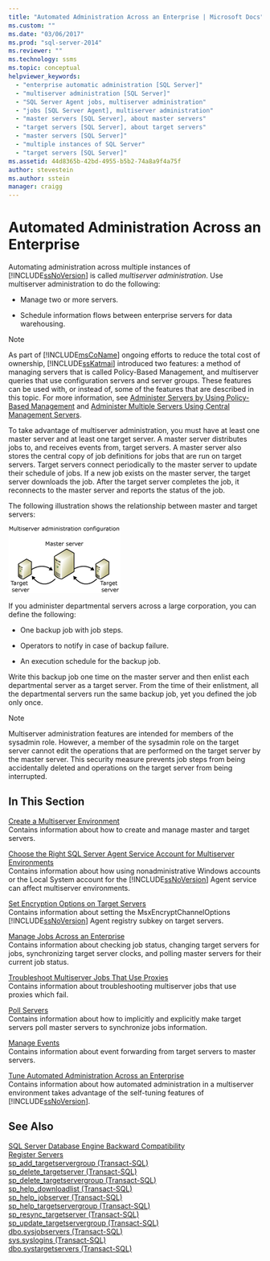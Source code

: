 ```yaml
---
title: "Automated Administration Across an Enterprise | Microsoft Docs"
ms.custom: ""
ms.date: "03/06/2017"
ms.prod: "sql-server-2014"
ms.reviewer: ""
ms.technology: ssms
ms.topic: conceptual
helpviewer_keywords: 
  - "enterprise automatic administration [SQL Server]"
  - "multiserver administration [SQL Server]"
  - "SQL Server Agent jobs, multiserver administration"
  - "jobs [SQL Server Agent], multiserver administration"
  - "master servers [SQL Server], about master servers"
  - "target servers [SQL Server], about target servers"
  - "master servers [SQL Server]"
  - "multiple instances of SQL Server"
  - "target servers [SQL Server]"
ms.assetid: 44d8365b-42bd-4955-b5b2-74a8a9f4a75f
author: stevestein
ms.author: sstein
manager: craigg
---
```

# Automated Administration Across an Enterprise
  Automating administration across multiple instances of [!INCLUDE[ssNoVersion](../../../includes/ssnoversion-md.md)] is called *multiserver administration*. Use multiserver administration to do the following:  
  
-   Manage two or more servers.  
  
-   Schedule information flows between enterprise servers for data warehousing.  
  
> [!NOTE]  
>  As part of [!INCLUDE[msCoName](../../includes/msconame-md.md)] ongoing efforts to reduce the total cost of ownership, [!INCLUDE[ssKatmai](../../includes/sskatmai-md.md)] introduced two features:  a method of managing servers that is called Policy-Based Management, and multiserver queries that use configuration servers and server groups. These features can be used with, or instead of, some of the features that are described in this topic. For more information, see [Administer Servers by Using Policy-Based Management](../../relational-databases/policy-based-management/administer-servers-by-using-policy-based-management.md) and [Administer Multiple Servers Using Central Management Servers](../../relational-databases/administer-multiple-servers-using-central-management-servers.md).  
  
 To take advantage of multiserver administration, you must have at least one master server and at least one target server. A master server distributes jobs to, and receives events from, target servers. A master server also stores the central copy of job definitions for jobs that are run on target servers. Target servers connect periodically to the master server to update their schedule of jobs. If a new job exists on the master server, the target server downloads the job. After the target server completes the job, it reconnects to the master server and reports the status of the job.  
  
 The following illustration shows the relationship between master and target servers:  
  
 ![Multiserver administration configuration](../../database-engine/media/multisvr.gif "Multiserver administration configuration")  
  
 If you administer departmental servers across a large corporation, you can define the following:  
  
-   One backup job with job steps.  
  
-   Operators to notify in case of backup failure.  
  
-   An execution schedule for the backup job.  
  
 Write this backup job one time on the master server and then enlist each departmental server as a target server. From the time of their enlistment, all the departmental servers run the same backup job, yet you defined the job only once.  
  
> [!NOTE]  
>  Multiserver administration features are intended for members of the sysadmin role. However, a member of the sysadmin role on the target server cannot edit the operations that are performed on the target server by the master server. This security measure prevents job steps from being accidentally deleted and operations on the target server from being interrupted.  
  
## In This Section  
 [Create a Multiserver Environment](create-a-multiserver-environment.md)  
 Contains information about how to create and manage master and target servers.  
  
 [Choose the Right SQL Server Agent Service Account for Multiserver Environments](choose-the-right-sql-server-agent-service-account-for-multiserver-environments.md)  
 Contains information about how using nonadministrative Windows accounts or the Local System account for the [!INCLUDE[ssNoVersion](../../../includes/ssnoversion-md.md)] Agent service can affect multiserver environments.  
  
 [Set Encryption Options on Target Servers](set-encryption-options-on-target-servers.md)  
 Contains information about setting the MsxEncryptChannelOptions [!INCLUDE[ssNoVersion](../../../includes/ssnoversion-md.md)] Agent registry subkey on target servers.  
  
 [Manage Jobs Across an Enterprise](manage-jobs-across-an-enterprise.md)  
 Contains information about checking job status, changing target servers for jobs, synchronizing target server clocks, and polling master servers for their current job status.  
  
 [Troubleshoot Multiserver Jobs That Use Proxies](troubleshoot-multiserver-jobs-that-use-proxies.md)  
 Contains information about troubleshooting multiserver jobs that use proxies which fail.  
  
 [Poll Servers](poll-servers.md)  
 Contains information about how to implicitly and explicitly make target servers poll master servers to synchronize jobs information.  
  
 [Manage Events](manage-events.md)  
 Contains information about event forwarding from target servers to master servers.  
  
 [Tune Automated Administration Across an Enterprise](tune-automated-administration-across-an-enterprise.md)  
 Contains information about how automated administration in a multiserver environment takes advantage of the self-tuning features of [!INCLUDE[ssNoVersion](../../../includes/ssnoversion-md.md)].  
  
## See Also  
 [SQL Server Database Engine Backward Compatibility](../../database-engine/sql-server-database-engine-backward-compatibility.md)   
 [Register Servers](../register-servers/register-servers.md)   
 [sp_add_targetservergroup &#40;Transact-SQL&#41;](/sql/relational-databases/system-stored-procedures/sp-add-targetservergroup-transact-sql)   
 [sp_delete_targetserver &#40;Transact-SQL&#41;](/sql/relational-databases/system-stored-procedures/sp-delete-targetserver-transact-sql)   
 [sp_delete_targetservergroup &#40;Transact-SQL&#41;](/sql/relational-databases/system-stored-procedures/sp-delete-targetservergroup-transact-sql)   
 [sp_help_downloadlist &#40;Transact-SQL&#41;](/sql/relational-databases/system-stored-procedures/sp-help-downloadlist-transact-sql)   
 [sp_help_jobserver &#40;Transact-SQL&#41;](/sql/relational-databases/system-stored-procedures/sp-help-jobserver-transact-sql)   
 [sp_help_targetservergroup &#40;Transact-SQL&#41;](/sql/relational-databases/system-stored-procedures/sp-help-targetservergroup-transact-sql)   
 [sp_resync_targetserver &#40;Transact-SQL&#41;](/sql/relational-databases/system-stored-procedures/sp-resync-targetserver-transact-sql)   
 [sp_update_targetservergroup &#40;Transact-SQL&#41;](/sql/relational-databases/system-stored-procedures/sp-update-targetservergroup-transact-sql)   
 [dbo.sysjobservers &#40;Transact-SQL&#41;](/sql/relational-databases/system-tables/dbo-sysjobservers-transact-sql)   
 [sys.syslogins &#40;Transact-SQL&#41;](/sql/relational-databases/system-compatibility-views/sys-syslogins-transact-sql)   
 [dbo.systargetservers &#40;Transact-SQL&#41;](/sql/relational-databases/system-tables/dbo-systargetservers-transact-sql)  
  
  
